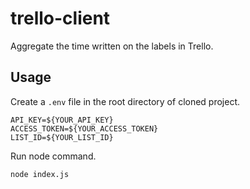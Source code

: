 # trello-client

Aggregate the time written on the labels in Trello.

## Usage

Create a `.env` file in the root directory of cloned project.

```
API_KEY=${YOUR_API_KEY}
ACCESS_TOKEN=${YOUR_ACCESS_TOKEN}
LIST_ID=${YOUR_LIST_ID}
``` 

Run node command.

```sh
node index.js
```
